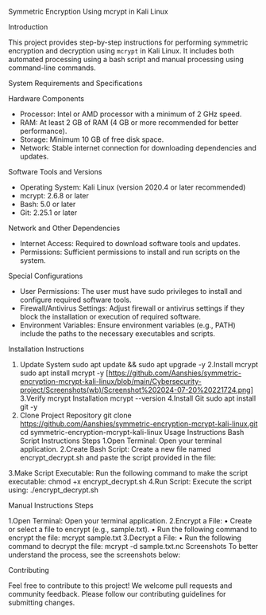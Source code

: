 Symmetric Encryption Using mcrypt in Kali Linux

Introduction

This project provides step-by-step instructions for performing symmetric encryption and decryption using `mcrypt` in Kali Linux. It includes both automated processing using a bash script and manual processing using command-line commands.

System Requirements and Specifications

Hardware Components
- Processor: Intel or AMD processor with a minimum of 2 GHz speed.
- RAM: At least 2 GB of RAM (4 GB or more recommended for better performance).
- Storage: Minimum 10 GB of free disk space.
- Network: Stable internet connection for downloading dependencies and updates.

Software Tools and Versions
- Operating System: Kali Linux (version 2020.4 or later recommended)
- mcrypt: 2.6.8 or later
- Bash: 5.0 or later
- Git: 2.25.1 or later

Network and Other Dependencies
- Internet Access: Required to download software tools and updates.
- Permissions: Sufficient permissions to install and run scripts on the system.

Special Configurations
- User Permissions: The user must have sudo privileges to install and configure required software tools.
- Firewall/Antivirus Settings: Adjust firewall or antivirus settings if they block the installation or execution of required software.
- Environment Variables: Ensure environment variables (e.g., PATH) include the paths to the necessary executables and scripts.

Installation Instructions

1. Update System
sudo apt update && sudo apt upgrade -y
2.Install mcrypt
sudo apt install mcrypt -y
[https://github.com/Aanshies/symmetric-encryption-mcrypt-kali-linux/blob/main/Cybersecurity-project/Screenshots(wb)/Screenshot%202024-07-20%20221724.png]
3.Verify mcrypt Installation
mcrypt --version
4.Install Git
sudo apt install git -y
5. Clone Project Repository
git clone https://github.com/Aanshies/symmetric-encryption-mcrypt-kali-linux.git
cd symmetric-encryption-mcrypt-kali-linux
Usage Instructions
Bash Script Instructions
Steps
1.Open Terminal: Open your terminal application.
2.Create Bash Script: Create a new file named encrypt_decrypt.sh and paste the script provided in the file:

3.Make Script Executable: Run the following command to make the script executable:
chmod +x encrypt_decrypt.sh
4.Run Script: Execute the script using:
./encrypt_decrypt.sh

Manual Instructions
Steps

1.Open Terminal: Open your terminal application.
2.Encrypt a File:
•	Create or select a file to encrypt (e.g., sample.txt).
•	Run the following command to encrypt the file:
mcrypt sample.txt
3.Decrypt a File:
•	Run the following command to decrypt the file:
mcrypt -d sample.txt.nc
Screenshots
To better understand the process, see the screenshots below:

Contributing

Feel free to contribute to this project! We welcome pull requests and community feedback. Please follow our contributing guidelines for submitting changes.
